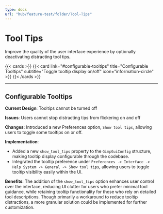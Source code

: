 ```yaml
---
type: docs
url: "hub/feature-test/folder/Tool-Tips"
---
```


# Tool Tips

Improve the quality of the user interface experience by optionally deactivating distracting tool tips.

{{< cards >}}
  {{< card link="#configurable-tooltips" title="Configurable Tooltips" subtitle="Toggle tooltip display on/off" icon="information-circle" >}}
{{< /cards >}}

---

<div class="feature-section" id="configurable-tooltips" tabindex="-1">

## Configurable Tooltips

**Current Design**: Tooltips cannot be turned off

**Issues**: Users cannot stop distracting tips from flickering on and off

**Changes**: Introduced a new Preferences option, `Show tool tips`, allowing users to toggle some tooltips on or off.

**Implementation**:
- Added a new `show_tool_tips` property to the `GimpGuiConfig` structure, making tooltip display configurable through the codebase.
- Integrated the tooltip preference under `Preferences -> Interface -> Help System -> General -> Show tool tips`, allowing users to toggle tooltip visibility easily within the UI.

**Benefits**: The addition of the `show_tool_tips` option enhances user control over the interface, reducing UI clutter for users who prefer minimal tool guidance, while retaining tooltip functionality for those who rely on detailed tool descriptions. Though primarily a workaround to reduce tooltip distractions, a more granular solution could be implemented for further customization.

</div>


